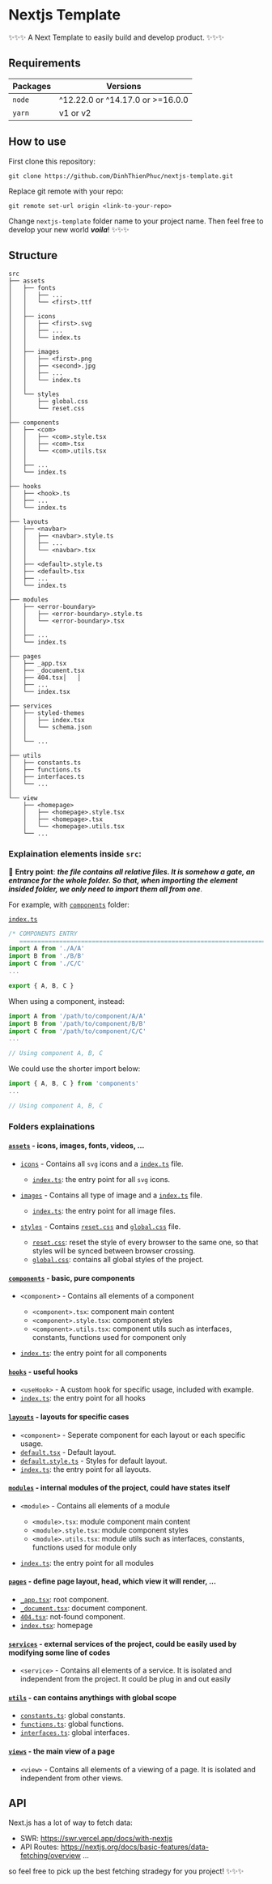 # Nextjs Template

✨✨✨ A Next Template to easily build and develop product. ✨✨✨

## Requirements

| Packages | Versions                         |
| -------- | -------------------------------- |
| `node`   | ^12.22.0 or ^14.17.0 or >=16.0.0 |
| `yarn`   | v1 or v2                         |

## How to use

First clone this repository:

```shell
git clone https://github.com/DinhThienPhuc/nextjs-template.git
```

Replace git remote with your repo:

```shell
git remote set-url origin <link-to-your-repo>
```

Change `nextjs-template` folder name to your project name. Then feel free to develop your new world **_voila_**! ✨✨✨

## Structure

```shell
src
├── assets
│   ├── fonts
│   │   ├── ...
│   │   └── <first>.ttf
│   │
│   ├── icons
│   │   ├── <first>.svg
│   │   ├── ...
│   │   └── index.ts
│   │
│   ├── images
│   │   ├── <first>.png
│   │   ├── <second>.jpg
│   │   ├── ...
│   │   └── index.ts
│   │
│   └── styles
│       ├── global.css
│       └── reset.css
│
├── components
│   ├── <com>
│   │   ├── <com>.style.tsx
│   │   ├── <com>.tsx
│   │   └── <com>.utils.tsx
│   │
│   ├── ...
│   └── index.ts
│
├── hooks
│   ├── <hook>.ts
│   ├── ...
│   └── index.ts
│
├── layouts
│   ├── <navbar>
│   │   ├── <navbar>.style.ts
│   │   ├── ...
│   │   └── <navbar>.tsx
│   │
│   ├── <default>.style.ts
│   ├── <default>.tsx
│   ├── ...
│   └── index.ts
│
├── modules
│   ├── <error-boundary>
│   │   ├── <error-boundary>.style.ts
│   │   └── <error-boundary>.tsx
│   │
│   ├── ...
│   └── index.ts
│
├── pages
│   ├── _app.tsx
│   ├── _document.tsx
│   ├── 404.tsx│   │
│   ├── ...
│   └── index.tsx
│
├── services
│   ├── styled-themes
│   │   ├── index.tsx
│   │   └── schema.json
│   │
│   └── ...
│
├── utils
│   ├── constants.ts
│   ├── functions.ts
│   ├── interfaces.ts
│   └── ...
│
└── view
    ├── <homepage>
    │   ├── <homepage>.style.tsx
    │   ├── <homepage>.tsx
    │   └── <homepage>.utils.tsx
    └── ...
```

### Explaination elements inside `src`:

🔴 **Entry point**: _**the file contains all relative files. It is somehow a gate, an entrance for the whole folder. So that, when importing the element insided folder, we only need to import them all from one**_.

For example, with [`components`](src/components) folder:

[`index.ts`](src/components/index.ts)

```typescript
/* COMPONENTS ENTRY
   ========================================================================== */
import A from './A/A'
import B from './B/B'
import C from './C/C'
...

export { A, B, C }
```

When using a component, instead:

```typescript
import A from '/path/to/component/A/A'
import B from '/path/to/component/B/B'
import C from '/path/to/component/C/C'
...

// Using component A, B, C
```

We could use the shorter import below:

```typescript
import { A, B, C } from 'components'
...

// Using component A, B, C
```

### Folders explainations

#### [`assets`](src/assets) - icons, images, fonts, videos, ...

- [`icons`](src/assets/icons) - Contains all `svg` icons and a [`index.ts`](src/assets/icons/index.ts) file.

  - [`index.ts`](src/assets/icons/index.ts): the entry point for all `svg` icons.

- [`images`](src/assets/images) - Contains all type of image and a [`index.ts`](src/assets/images/index.ts) file.

  - [`index.ts`](src/assets/images/index.ts): the entry point for all image files.

- [`styles`](src/assets/styles) - Contains [`reset.css`](src/assets/styles/reset.css) and [`global.css`](src/assets/styles/global.css) file.

  - [`reset.css`](src/assets/styles/reset.css): reset the style of every browser to the same one, so that styles will be synced between browser crossing.
  - [`global.css`](src/assets/styles/global.css): contains all global styles of the project.

#### [`components`](src/components) - basic, pure components

- `<component>` - Contains all elements of a component

  - `<component>.tsx`: component main content
  - `<component>.style.tsx`: component styles
  - `<component>.utils.tsx`: component utils such as interfaces, constants, functions used for component only

- [`index.ts`](src/components/index.ts): the entry point for all components

#### [`hooks`](src/hooks) - useful hooks

- `<useHook>` - A custom hook for specific usage, included with example.
- [`index.ts`](src/hooks/index.ts): the entry point for all hooks

#### [`layouts`](src/layouts) - layouts for specific cases

- `<component>` - Seperate component for each layout or each specific usage.
- [`default.tsx`](src/layouts/default.tsx) - Default layout.
- [`default.style.ts`](src/layouts/default.style.ts) - Styles for default layout.
- [`index.ts`](src/layouts/index.ts): the entry point for all layouts.

#### [`modules`](src/modules) - internal modules of the project, could have states itself

- `<module>` - Contains all elements of a module

  - `<module>.tsx`: module component main content
  - `<module>.style.tsx`: module component styles
  - `<module>.utils.tsx`: module utils such as interfaces, constants, functions used for module only

- [`index.ts`](src/modules/index.ts): the entry point for all modules

#### [`pages`](src/pages) - define page layout, head, which view it will render, ...

- [`_app.tsx`](src/pages/_app.tsx): root component.
- [`_document.tsx`](src/pages/_document.tsx): document component.
- [`404.tsx`](src/pages/404.tsx): not-found component.
- [`index.tsx`](src/pages/index.tsx): homepage

#### [`services`](src/services) - external services of the project, could be easily used by modifying some line of codes

- `<service>` - Contains all elements of a service. It is isolated and independent from the project. It could be plug in and out easily

#### [`utils`](src/utils) - can contains anythings with global scope

- [`constants.ts`](src/utils/constants.ts): global constants.
- [`functions.ts`](src/utils/functions.ts): global functions.
- [`interfaces.ts`](src/utils/interfaces.ts): global interfaces.

#### [`views`](src/views) - the main view of a page

- `<view>` - Contains all elements of a viewing of a page. It is isolated and independent from other views.

## API

Next.js has a lot of way to fetch data:

- SWR: https://swr.vercel.app/docs/with-nextjs
- API Routes: https://nextjs.org/docs/basic-features/data-fetching/overview
  ...

so feel free to pick up the best fetching stradegy for you project! ✨✨✨
